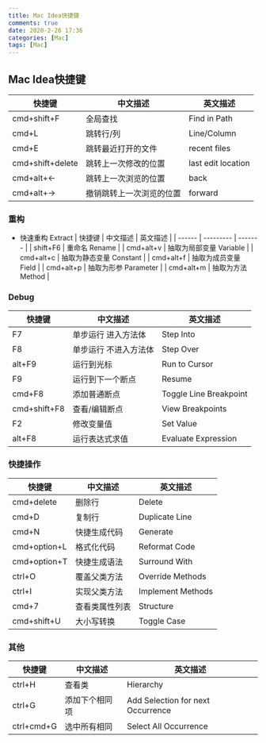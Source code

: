 ```yaml
---
title: Mac Idea快捷键
comments: true
date: 2020-2-26 17:36
categories: [Mac]
tags: [Mac]
---
```


## Mac Idea快捷键

| 快捷键  | 中文描述  | 英文描述 |
| ------ | --------- | ------- |
| cmd+shift+F	| 全局查找 | 	Find in Path | 
| cmd+L | 跳转行/列 | Line/Column |
| cmd+E	| 跳转最近打开的文件	| recent files | 
| cmd+shift+delete	| 跳转上一次修改的位置	| last edit location | 
| cmd+alt+←	| 跳转上一次浏览的位置	| back | 
| cmd+alt+→	| 撤销跳转上一次浏览的位置	| forward | 

<!-- more -->

### 重构
- 快速重构 Extract
| 快捷键  | 中文描述  | 英文描述 |
| ------ | --------- | ------- |
| shift+F6	   | 重命名	Rename | 
| cmd+alt+v	 | 抽取为局部变量	Variable | 
| cmd+alt+c	 | 抽取为静态变量	Constant | 
| cmd+alt+f	 | 抽取为成员变量	Field | 
| cmd+alt+p	 | 抽取为形参	Parameter | 
| cmd+alt+m	 | 抽取为方法	Method | 

### Debug
| 快捷键  | 中文描述  | 英文描述 |
| ------ | --------- | ------- |
| F7	 | 单步运行 进入方法体	 | Step Into | 
| F8	 | 单步运行 不进入方法体	 | Step Over | 
| alt+F9	 | 运行到光标	 | Run to Cursor | 
| F9	 | 运行到下一个断点	 | Resume | 
| cmd+F8	 | 添加普通断点	 | Toggle Line Breakpoint | 
| cmd+shift+F8	 | 查看/编辑断点	 | View Breakpoints | 
| F2	 | 修改变量值	 | Set Value | 
| alt+F8	 | 运行表达式求值	 | Evaluate Expression | 

### 快捷操作
| 快捷键  | 中文描述  | 英文描述 |
| ------ | --------- | ------- |
| cmd+delete	 | 删除行  | 	Delete | 
| cmd+D	 | 复制行  | 	Duplicate Line | 
| cmd+N	 | 快捷生成代码  | 	Generate | 
| cmd+option+L  | 	格式化代码	 | Reformat Code | 
| cmd+option+T  | 	快捷生成语法 | 	Surround With | 
| ctrl+O | 	覆盖父类方法  | 	Override Methods | 
| ctrl+I	 | 实现父类方法  | 	Implement Methods | 
| cmd+7	 | 查看类属性列表  | 	Structure | 
| cmd+shift+U  | 	大小写转换 | 	Toggle Case | 

### 其他
| 快捷键  | 中文描述  | 英文描述 |
| ------ | --------- | ------- |
| ctrl+H | 查看类 | Hierarchy |
| ctrl+G | 添加下个相同项 | Add Selection for next Occurrence |
| ctrl+cmd+G | 选中所有相同 | Select All Occurrence |